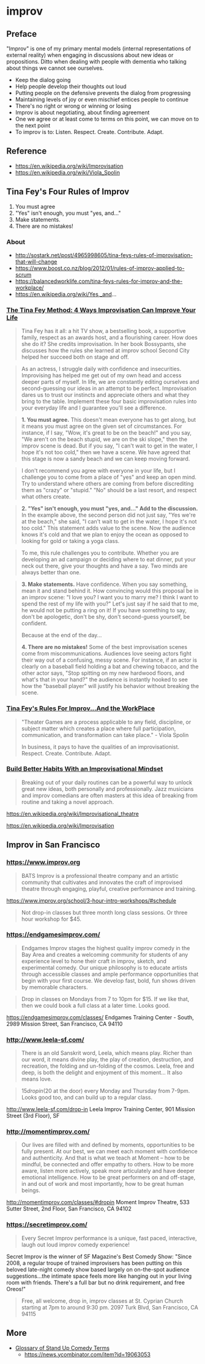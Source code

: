 # improv


## Preface

"Improv" is one of my primary mental models (internal representations of external reality) when engaging in discussions about new ideas or propositions. Ditto when dealing with people with dementia who talking about things we cannot see ourselves.

* Keep the dialog going
* Help people develop their thoughts out loud
* Putting people on the defensive prevents the dialog from progressing
* Maintaining levels of joy or even mischief entices people to continue
* There's no right or wrong or winning or losing
* Improv is about negotiating, about finding agreement
* One we agree or at least come to terms on this point, we can move on to the next point
* To improv is to: Listen. Respect. Create. Contribute. Adapt.

## Reference

* https://en.wikipedia.org/wiki/Improvisation
* https://en.wikipedia.org/wiki/Viola_Spolin


## Tina Fey's Four Rules of Improv

1. You must agree
2. "Yes" isn't enough, you must "yes, and..."
3. Make statements.
4. There are no mistakes!

### About

* http://sostark.net/post/4965998605/tina-feys-rules-of-improvisation-that-will-change
* https://www.boost.co.nz/blog/2012/01/rules-of-improv-applied-to-scrum
* https://balancedworklife.com/tina-feys-rules-for-improv-and-the-workplace/
* https://en.wikipedia.org/wiki/Yes,_and...


### [The Tina Fey Method: 4 Ways Improvisation Can Improve Your Life]( http://www.levo.com/articles/lifestyle/how-improvisation-can-improve-your-life )

> Tina Fey has it all: a hit TV show, a bestselling book, a supportive family, respect as an awards host, and a flourishing career. How does she do it? She credits improvisation. In her book Bossypants, she discusses how the rules she learned at improv school Second City helped her succeed both on stage and off.

> As an actress, I struggle daily with confidence and insecurities. Improvising has helped me get out of my own head and access deeper parts of myself. In life, we are constantly editing ourselves and second-guessing our ideas in an attempt to be perfect. Improvisation dares us to trust our instincts and appreciate others and what they bring to the table. Implement these four basic improvisation rules into your everyday life and I guarantee you'll see a difference.

> **1\. You must agree.** This doesn't mean everyone has to get along, but it means you must agree on the given set of circumstances. For instance, if I say, "Wow, it's great to be on the beach!" and you say, "We aren't on the beach stupid, we are on the ski slope," then the improv scene is dead. But if you say, "I can't wait to get in the water, I hope it's not too cold," then we have a scene. We have agreed that this stage is now a sandy beach and we can keep moving forward.

> I don't recommend you agree with everyone in your life, but I challenge you to come from a place of "yes" and keep an open mind. Try to understand where others are coming from before discrediting them as "crazy" or "stupid." "No" should be a last resort, and respect what others create.

> **2\. "Yes" isn't enough, you must "yes, and..." Add to the discussion.** In the example above, the second person did not just say, "Yes we're at the beach," she said, "I can't wait to get in the water, I hope it's not too cold." This statement adds value to the scene. Now the audience knows it's cold and that we plan to enjoy the ocean as opposed to looking for gold or taking a yoga class.

> To me, this rule challenges you to contribute. Whether you are developing an ad campaign or deciding where to eat dinner, put your neck out there, give your thoughts and have a say. Two minds are always better than one.

> **3\. Make statements.** Have confidence. When you say something, mean it and stand behind it. How convincing would this proposal be in an improv scene: "I love you? I want you to marry me? I think I want to spend the rest of my life with you?" Let's just say if he said that to me, he would not be putting a ring on it!
> If you have something to say, don't be apologetic, don't be shy, don't second-guess yourself, be confident.
>
> Because at the end of the day...
>
> **4\. There are no mistakes!** Some of the best improvisation scenes come from miscommunications. Audiences love seeing actors fight their way out of a confusing, messy scene. For instance, if an actor is clearly on a baseball field holding a bat and chewing tobacco, and the other actor says, "Stop spitting on my new hardwood floors, and what's that in your hand?" the audience is instantly hooked to see how the "baseball player" will justify his behavior without breaking the scene.

### [Tina Fey's Rules For Improv...And the WorkPlace]( http://www.mycareertopia.com/tina-feys-rules-for-improv-and-the-workplace/ )

> "Theater Games are a process applicable to any field, discipline, or subject matter which creates a place where full participation, communication, and transformation can take place." - Viola Spolin
>
> In business, it pays to have the qualities of an improvisationist. Respect. Create. Contribute. Adapt.


### [Build Better Habits With an Improvisational Mindset]( http://lifehacker.com/build-better-habits-with-an-improvisational-mindset-1738351098 )

> Breaking out of your daily routines can be a powerful way to unlock great new ideas, both personally and professionally. Jazz musicians and improv comedians are often masters at this idea of breaking from routine and taking a novel approach.

https://en.wikipedia.org/wiki/Improvisational_theatre

https://en.wikipedia.org/wiki/Improvisation


## Improv in San Francisco

### https://www.improv.org

> BATS Improv is a professional theatre company and an artistic community that cultivates and innovates the craft of improvised theatre through engaging, playful, creative performance and training.

https://www.improv.org/school/3-hour-intro-workshops/#schedule

> Not drop-in classes but three month long class sessions. Or three hour workshop for $45.

### https://endgamesimprov.com/

> Endgames Improv stages the highest quality improv comedy in the Bay Area and creates a welcoming community for students of any experience level to hone their craft in improv, sketch, and experimental comedy. Our unique philosophy is to educate artists through accessible classes and ample performance opportunities that begin with your first course. We develop fast, bold, fun shows driven by memorable characters.

> Drop in classes on Mondays from 7 to 10pm for $15. If we like that, then we could book a full class at a later time. Looks good.

https://endgamesimprov.com/classes/
Endgames Training Center - South, 2989 Mission Street, San Francisco, CA 94110

### http://www.leela-sf.com/

> There is an old Sanskrit word, Leela, which means play. Richer than our word, it means divine play, the play of creation, destruction, and recreation, the folding and un-folding of the cosmos. Leela, free and deep, is both the delight and enjoyment of this moment... It also means love.

> $15 drop in ($20 at the door) every Monday and Thursday from 7-9pm. Looks good too, and can build up to a regular class.

http://www.leela-sf.com/drop-in
Leela Improv Training Center, 901 Mission Street (3rd Floor), SF

### http://momentimprov.com/

> Our lives are filled with and defined by moments, opportunities to be fully present. At our best, we can meet each moment with confidence and authenticity. And that is what we teach at Moment – how to be mindful, be connected and offer empathy to others. How to be more aware, listen more actively, speak more articulately and have deeper emotional intelligence. How to be great performers on and off-stage, in and out of work and most importantly, how to be great human beings.

http://momentimprov.com/classes/#dropin
Moment Improv Theatre, 533 Sutter Street, 2nd Floor, San Francisco, CA 94102

### https://secretimprov.com/

> Every Secret Improv performance is a unique, fast paced, interactive, laugh out loud improv comedy experience!

Secret  Improv  is the winner of  SF Magazine's  Best Comedy Show: "Since 2008, a regular troupe of trained improvisers has been putting on this beloved late-night comedy show based largely on on-the-spot audience suggestions...the intimate space feels more like hanging out in your living room with friends. There's a full bar but no drink requirement, and free Oreos!"

> Free, all welcome, drop in, improv classes at St. Cyprian Church starting at 7pm to around 9:30 pm.
2097 Turk Blvd, San Francisco, CA 94115



## More

* [Glossary of Stand Up Comedy Terms]( https://stand-upcomedy.com/glossary-of-stand-up-comedy-terms/ )
    * https://news.ycombinator.com/item?id=19063053

